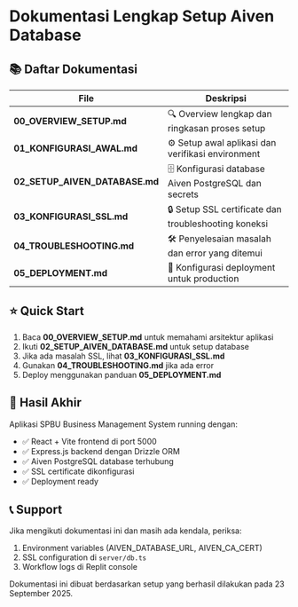 # Dokumentasi Lengkap Setup Aiven Database

## 📚 Daftar Dokumentasi

| File | Deskripsi |
|------|-----------|
| **00_OVERVIEW_SETUP.md** | 🔍 Overview lengkap dan ringkasan proses setup |
| **01_KONFIGURASI_AWAL.md** | ⚙️ Setup awal aplikasi dan verifikasi environment |
| **02_SETUP_AIVEN_DATABASE.md** | 🗄️ Konfigurasi database Aiven PostgreSQL dan secrets |
| **03_KONFIGURASI_SSL.md** | 🔒 Setup SSL certificate dan troubleshooting koneksi |
| **04_TROUBLESHOOTING.md** | 🛠️ Penyelesaian masalah dan error yang ditemui |
| **05_DEPLOYMENT.md** | 🚀 Konfigurasi deployment untuk production |

## ⭐ Quick Start

1. Baca **00_OVERVIEW_SETUP.md** untuk memahami arsitektur aplikasi
2. Ikuti **02_SETUP_AIVEN_DATABASE.md** untuk setup database
3. Jika ada masalah SSL, lihat **03_KONFIGURASI_SSL.md** 
4. Gunakan **04_TROUBLESHOOTING.md** jika ada error
5. Deploy menggunakan panduan **05_DEPLOYMENT.md**

## 🎯 Hasil Akhir

Aplikasi SPBU Business Management System running dengan:
- ✅ React + Vite frontend di port 5000
- ✅ Express.js backend dengan Drizzle ORM  
- ✅ Aiven PostgreSQL database terhubung
- ✅ SSL certificate dikonfigurasi
- ✅ Deployment ready

## 📞 Support

Jika mengikuti dokumentasi ini dan masih ada kendala, periksa:
1. Environment variables (AIVEN_DATABASE_URL, AIVEN_CA_CERT)
2. SSL configuration di `server/db.ts`
3. Workflow logs di Replit console

Dokumentasi ini dibuat berdasarkan setup yang berhasil dilakukan pada 23 September 2025.